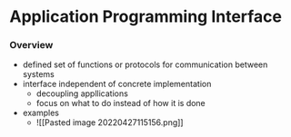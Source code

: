 # Application Programming Interface
### Overview
+ defined set of functions or protocols for communication between systems
+ interface independent of concrete implementation
	+ decoupling appllications
	+ focus on what to do instead of how it is done 
+ examples
	+ ![[Pasted image 20220427115156.png]]